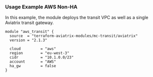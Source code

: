 ### Usage Example AWS Non-HA

In this example, the module deploys the transit VPC as well as a single Aviatrix transit gateway.

```
module "aws_transit" {
  source  = "terraform-aviatrix-modules/mc-transit/aviatrix"
  version = "2.1.3"

  cloud         = "aws"
  region        = "eu-west-3"
  cidr          = "10.1.0.0/23"
  account       = "AWS"
  ha_gw         = false
}
```